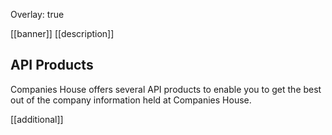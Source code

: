 Overlay: true

[[banner]]
[[description]]
## API Products

Companies House offers several API products to enable you to get the best out of
the company information held at Companies House.

[[additional]]
